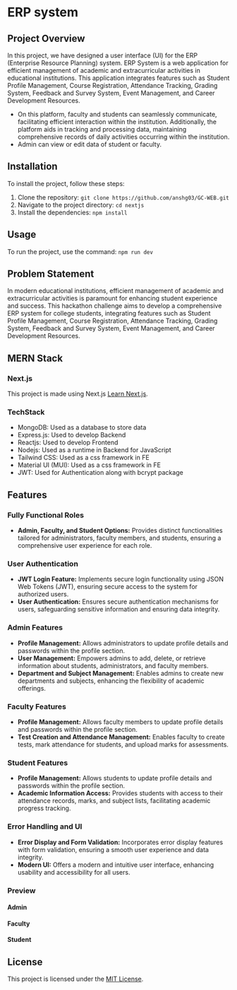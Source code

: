 # **ERP system**

## Project Overview

In this project, we have designed a user interface (UI) for the ERP (Enterprise Resource Planning) system. ERP System is a web application for efficient management of academic and extracurricular activities in educational institutions. This application integrates features such as Student Profile Management, Course Registration, Attendance Tracking, Grading System, Feedback and Survey System, Event Management, and Career Development Resources.
- On this platform, faculty and students can seamlessly communicate, facilitating efficient interaction within the institution. Additionally, the platform aids in tracking and processing data, maintaining comprehensive records of daily activities occurring within the institution.
- Admin can view or edit data of student or faculty.

## Installation

To install the project, follow these steps:

1. Clone the repository: `git clone https://github.com/anshg03/GC-WEB.git`
2. Navigate to the project directory: `cd nextjs`
3. Install the dependencies: `npm install`

## Usage

To run the project, use the command: `npm run dev`


## Problem Statement

In modern educational institutions, efficient management of academic and extracurricular activities is paramount for enhancing student experience and success. This hackathon challenge aims to develop a comprehensive ERP system for college students, integrating features such as Student Profile Management, Course Registration, Attendance Tracking, Grading System, Feedback and Survey System, Event Management, and Career Development Resources.

## MERN Stack

### Next.js

This project is made using Next.js [Learn Next.js](https://nextjs.org/learn).

### TechStack

- MongoDB: Used as a database to store data
- Express.js: Used to develop Backend
- Reactjs: Used to develop Frontend
- Nodejs: Used as a runtime in Backend for JavaScript
- Tailwind CSS: Used as a css framework in FE
- Material UI (MUI): Used as a css framework in FE
- JWT: Used for Authentication along with bcrypt package

## Features

### Fully Functional Roles
- **Admin, Faculty, and Student Options:** Provides distinct functionalities tailored for administrators, faculty members, and students, ensuring a comprehensive user experience for each role.

### User Authentication
- **JWT Login Feature:** Implements secure login functionality using JSON Web Tokens (JWT), ensuring secure access to the system for authorized users.
- **User Authentication:** Ensures secure authentication mechanisms for users, safeguarding sensitive information and ensuring data integrity.

### Admin Features
- **Profile Management:** Allows administrators to update profile details and passwords within the profile section.
- **User Management:** Empowers admins to add, delete, or retrieve information about students, administrators, and faculty members.
- **Department and Subject Management:** Enables admins to create new departments and subjects, enhancing the flexibility of academic offerings.

### Faculty Features
- **Profile Management:** Allows faculty members to update profile details and passwords within the profile section.
- **Test Creation and Attendance Management:** Enables faculty to create tests, mark attendance for students, and upload marks for assessments.
  
### Student Features
- **Profile Management:** Allows students to update profile details and passwords within the profile section.
- **Academic Information Access:** Provides students with access to their attendance records, marks, and subject lists, facilitating academic progress tracking.

### Error Handling and UI
- **Error Display and Form Validation:** Incorporates error display features with form validation, ensuring a smooth user experience and data integrity.
- **Modern UI:** Offers a modern and intuitive user interface, enhancing usability and accessibility for all users.


### Preview

#### Admin

#### Faculty

#### Student


## License

This project is licensed under the [MIT License](LICENSE.md).